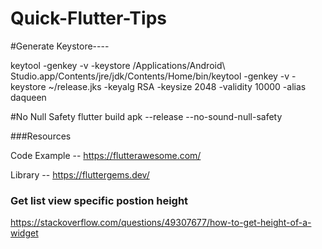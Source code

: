 # Quick-Flutter-Tips

#Generate Keystore----

keytool -genkey -v -keystore /Applications/Android\ Studio.app/Contents/jre/jdk/Contents/Home/bin/keytool -genkey -v -keystore ~/release.jks -keyalg RSA -keysize 2048 -validity 10000 -alias daqueen

#No Null Safety flutter build apk --release --no-sound-null-safety


###Resources 

Code Example  -- https://flutterawesome.com/

Library -- https://fluttergems.dev/

### Get list view specific postion height 


https://stackoverflow.com/questions/49307677/how-to-get-height-of-a-widget 

